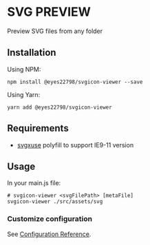 # SVG PREVIEW
Preview SVG files from any folder

## Installation
Using NPM:
```shell
npm install @eyes22798/svgicon-viewer --save
```

Using Yarn:

```shell
yarn add @eyes22798/svgicon-viewer
```

## Requirements
 - [svgxuse](https://github.com/Keyamoon/svgxuse) polyfill to support IE9-11 version



## Usage
In your main.js file:
```shell
# svgicon-viewer <svgFilePath> [metaFile]
svgicon-viewer ./src/assets/svg
```

### Customize configuration
See [Configuration Reference](https://cli.vuejs.org/config/).
